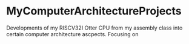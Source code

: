 # MyComputerArchitectureProjects
Developments of my RISCV32I Otter CPU from my assembly class into certain computer architecture ascpects. Focusing on 
